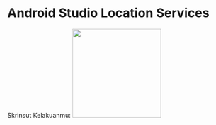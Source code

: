 # Android Studio Location Services

Skrinsut Kelakuanmu:
<img src="https://github.com/user-attachments/assets/f5e300df-fc70-4713-8bab-144987a7cee5" width="200" />
